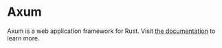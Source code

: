 # Axum

Axum is a web application framework for Rust. Visit [the documentation](https://docs.rs/axum/latest/axum/) to learn more.